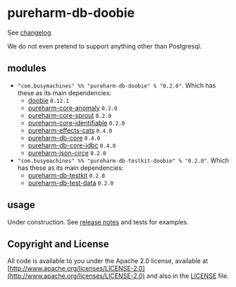 # pureharm-db-doobie

See [changelog](./CHANGELOG.md).

We do not even pretend to support anything other than Postgresql.

## modules

- `"com.busymachines" %% "pureharm-db-doobie" % "0.2.0"`. Which has these as its main dependencies:
  - [doobie](https://github.com/tpolecat/doobie/releases) `0.12.1`
  - [pureharm-core-anomaly](https://github.com/busymachines/pureharm-core/releases) `0.2.0`
  - [pureharm-core-sprout](https://github.com/busymachines/pureharm-core/releases) `0.2.0`
  - [pureharm-core-identifiable](https://github.com/busymachines/pureharm-core/releases) `0.2.0`
  - [pureharm-effects-cats](https://github.com/busymachines/pureharm-effects-cats/releases) `0.4.0`
  - [pureharm-db-core](https://github.com/busymachines/pureharm-db-core/releases) `0.4.0`
  - [pureharm-db-core-jdbc](https://github.com/busymachines/pureharm-db-core-jdbc/releases) `0.4.0`
  - [pureharm-json-circe](https://github.com/busymachines/pureharm-json-circe/releases) `0.2.0`
- `"com.busymachines" %% "pureharm-db-testkit-doobie" % "0.2.0"`. Which has these as its main dependencies:
  - [pureharm-db-testkit](https://github.com/busymachines/pureharm-db-testkit/releases) `0.2.0`
  - [pureharm-db-test-data](https://github.com/busymachines/pureharm-db-testkit/releases) `0.2.0`

## usage

Under construction. See [release notes](https://github.com/busymachines/pureharm-db-doobie/releases) and tests for examples.

## Copyright and License

All code is available to you under the Apache 2.0 license, available
at [http://www.apache.org/licenses/LICENSE-2.0](http://www.apache.org/licenses/LICENSE-2.0) and also in
the [LICENSE](./LICENSE) file.
